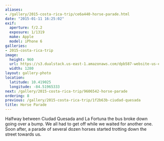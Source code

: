 ```yaml
---
aliases:
- /gallery/2015-costa-rica-trip/ce6a440-horse-parade.html
date: "2015-01-11 16:25:02"
exif:
  aperture: f/2.2
  exposure: 1/1319
  make: Apple
  model: iPhone 6
galleries:
- 2015-costa-rica-trip
image:
  height: 960
  url: https://s3.dualstack.us-east-1.amazonaws.com/dpb587-website-us-east-1/asset/gallery/2015-costa-rica-trip/ce6a440-horse-parade~1280.jpg
  width: 1280
layout: gallery-photo
location:
  latitude: 10.419025
  longitude: -84.51965333
next: /gallery/2015-costa-rica-trip/9606542-horse-parade
ordering: 8
previous: /gallery/2015-costa-rica-trip/1f2b63b-ciudad-quesada
title: Horse Parade
---
```


Halfway between Ciudad Quesada and La Fortuna the bus broke down going over a bump. We all had to get off while we waited for another one. Soon after, a parade of several dozen horses started trotting down the street towards us.
